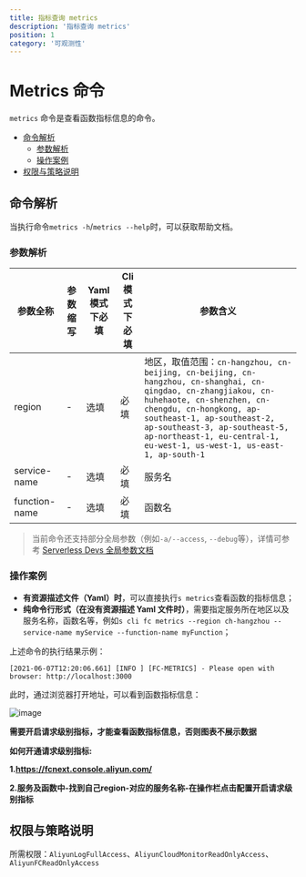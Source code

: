 ```yaml
---
title: 指标查询 metrics
description: '指标查询 metrics'
position: 1
category: '可观测性'
---
```


# Metrics 命令

`metrics` 命令是查看函数指标信息的命令。

- [命令解析](#命令解析)
  - [参数解析](#参数解析)
  - [操作案例](#操作案例)
- [权限与策略说明](#权限与策略说明)

## 命令解析

当执行命令`metrics -h`/`metrics --help`时，可以获取帮助文档。

### 参数解析

| 参数全称      | 参数缩写 | Yaml模式下必填 | Cli模式下必填 | 参数含义                                                     |
| ------------- | -------- | -------------- | ------------- | ------------------------------------------------------------ |
| region        | -        | 选填           | 必填          | 地区，取值范围：`cn-hangzhou, cn-beijing, cn-beijing, cn-hangzhou, cn-shanghai, cn-qingdao, cn-zhangjiakou, cn-huhehaote, cn-shenzhen, cn-chengdu, cn-hongkong, ap-southeast-1, ap-southeast-2, ap-southeast-3, ap-southeast-5, ap-northeast-1, eu-central-1, eu-west-1, us-west-1, us-east-1, ap-south-1` |
| service-name  | -        | 选填           | 必填          | 服务名                                                       |
| function-name | -        | 选填           | 必填          | 函数名                                                       |

> 当前命令还支持部分全局参数（例如`-a/--access`, `--debug`等），详情可参考 [Serverless Devs 全局参数文档](https://serverless-devs.com/serverless-devs/command/readme#全局参数)

### 操作案例

- **有资源描述文件（Yaml）时**，可以直接执行`s metrics`查看函数的指标信息；
- **纯命令行形式（在没有资源描述 Yaml 文件时）**，需要指定服务所在地区以及服务名称，函数名等，例如`s cli fc metrics --region ch-hangzhou --service-name myService --function-name myFunction`；

上述命令的执行结果示例：

```text
[2021-06-07T12:20:06.661] [INFO ] [FC-METRICS] - Please open with browser: http://localhost:3000
```

 此时，通过浏览器打开地址，可以看到函数指标信息：

![image](https://user-images.githubusercontent.com/21079031/120958920-419b2400-c78b-11eb-9f3c-8b49c1354a37.png)

**需要开启请求级别指标，才能查看函数指标信息，否则图表不展示数据**

**如何开通请求级别指标:** 

**1.https://fcnext.console.aliyun.com/**

**2.服务及函数中-找到自己region-对应的服务名称-在操作栏点击配置开启请求级别指标**

## 权限与策略说明

所需权限：`AliyunLogFullAccess`、`AliyunCloudMonitorReadOnlyAccess`、`AliyunFCReadOnlyAccess`
